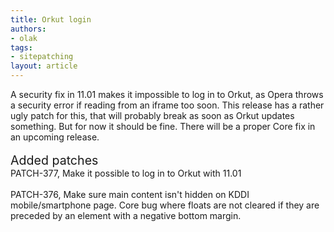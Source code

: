 ```yaml
---
title: Orkut login
authors:
- olak
tags:
- sitepatching
layout: article
---
```

A security fix in 11.01 makes it impossible to log in to Orkut, as Opera throws a security error if reading from an iframe too soon. This release has a rather ugly patch for this, that will probably break as soon as Orkut updates something. But for now it should be fine. There will be a proper Core fix in an upcoming release.<br/><br/><span style="font-size: 140%">Added patches</span><br/>PATCH-377, Make it possible to log in to Orkut with 11.01<br/><br/>PATCH-376, Make sure main content isn&#39;t hidden on KDDI mobile/smartphone page. Core bug where floats are not cleared if they are preceded by an element with a negative bottom margin.
